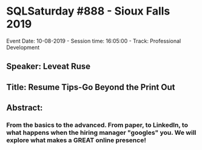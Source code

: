 # SQLSaturday #888 - Sioux Falls 2019
Event Date: 10-08-2019 - Session time: 16:05:00 - Track: Professional Development
## Speaker: Leveat Ruse
## Title: Resume Tips-Go Beyond the Print Out
## Abstract:
### From the basics to the advanced. From paper, to LinkedIn, to what happens when the hiring manager "googles" you. We will explore what makes a GREAT online presence!

